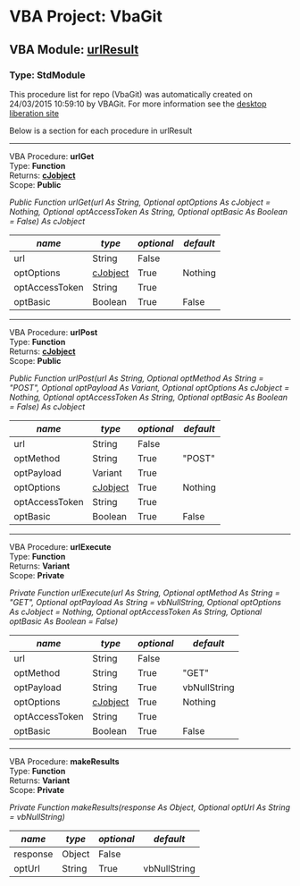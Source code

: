 # VBA Project: **VbaGit**
## VBA Module: **[urlResult](/libraries/urlResult.vba "source is here")**
### Type: StdModule  

This procedure list for repo (VbaGit) was automatically created on 24/03/2015 10:59:10 by VBAGit.
For more information see the [desktop liberation site](http://ramblings.mcpher.com/Home/excelquirks/drivesdk/gettinggithubready "desktop liberation")

Below is a section for each procedure in urlResult

---
VBA Procedure: **urlGet**  
Type: **Function**  
Returns: **[cJobject](/libraries/cJobject_cls.md "cJobject")**  
Scope: **Public**  

*Public Function urlGet(url As String, Optional optOptions As cJobject = Nothing, Optional optAccessToken As String, Optional optBasic As Boolean = False) As cJobject*  

*name*|*type*|*optional*|*default*
---|---|---|---
url|String|False|
optOptions|[cJobject](/libraries/cJobject_cls.md "cJobject")|True| Nothing
optAccessToken|String|True|
optBasic|Boolean|True| False


---
VBA Procedure: **urlPost**  
Type: **Function**  
Returns: **[cJobject](/libraries/cJobject_cls.md "cJobject")**  
Scope: **Public**  

*Public Function urlPost(url As String, Optional optMethod As String = "POST", Optional optPayload As Variant, Optional optOptions As cJobject = Nothing, Optional optAccessToken As String, Optional optBasic As Boolean = False) As cJobject*  

*name*|*type*|*optional*|*default*
---|---|---|---
url|String|False|
optMethod|String|True| "POST"
optPayload|Variant|True|
optOptions|[cJobject](/libraries/cJobject_cls.md "cJobject")|True| Nothing
optAccessToken|String|True|
optBasic|Boolean|True| False


---
VBA Procedure: **urlExecute**  
Type: **Function**  
Returns: **Variant**  
Scope: **Private**  

*Private Function urlExecute(url As String, Optional optMethod As String = "GET", Optional optPayload As String = vbNullString, Optional optOptions As cJobject = Nothing, Optional optAccessToken As String, Optional optBasic As Boolean = False)*  

*name*|*type*|*optional*|*default*
---|---|---|---
url|String|False|
optMethod|String|True| "GET"
optPayload|String|True| vbNullString
optOptions|[cJobject](/libraries/cJobject_cls.md "cJobject")|True| Nothing
optAccessToken|String|True|
optBasic|Boolean|True| False


---
VBA Procedure: **makeResults**  
Type: **Function**  
Returns: **Variant**  
Scope: **Private**  

*Private Function makeResults(response As Object, Optional optUrl As String = vbNullString)*  

*name*|*type*|*optional*|*default*
---|---|---|---
response|Object|False|
optUrl|String|True| vbNullString
